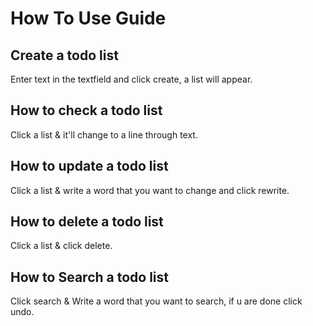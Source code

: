 # How To Use Guide

## Create a todo list

Enter text in the textfield and click create, a list will appear.

## How to check a todo list

Click a list & it'll change to a line through text.

## How to update a todo list

Click a list & write a word that you want to change and click rewrite.

## How to delete a todo list

Click a list & click delete.

## How to Search a todo list

Click search & Write a word that you want to search, if u are done click undo.
